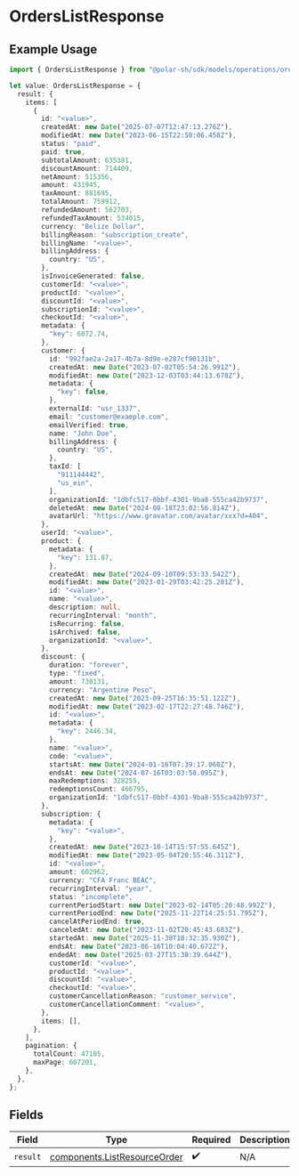 # OrdersListResponse

## Example Usage

```typescript
import { OrdersListResponse } from "@polar-sh/sdk/models/operations/orderslist.js";

let value: OrdersListResponse = {
  result: {
    items: [
      {
        id: "<value>",
        createdAt: new Date("2025-07-07T12:47:13.276Z"),
        modifiedAt: new Date("2023-06-15T22:50:06.458Z"),
        status: "paid",
        paid: true,
        subtotalAmount: 635381,
        discountAmount: 714409,
        netAmount: 515356,
        amount: 431945,
        taxAmount: 881695,
        totalAmount: 759912,
        refundedAmount: 562703,
        refundedTaxAmount: 534015,
        currency: "Belize Dollar",
        billingReason: "subscription_create",
        billingName: "<value>",
        billingAddress: {
          country: "US",
        },
        isInvoiceGenerated: false,
        customerId: "<value>",
        productId: "<value>",
        discountId: "<value>",
        subscriptionId: "<value>",
        checkoutId: "<value>",
        metadata: {
          "key": 6072.74,
        },
        customer: {
          id: "992fae2a-2a17-4b7a-8d9e-e287cf90131b",
          createdAt: new Date("2023-07-02T05:54:26.991Z"),
          modifiedAt: new Date("2023-12-03T03:44:13.678Z"),
          metadata: {
            "key": false,
          },
          externalId: "usr_1337",
          email: "customer@example.com",
          emailVerified: true,
          name: "John Doe",
          billingAddress: {
            country: "US",
          },
          taxId: [
            "911144442",
            "us_ein",
          ],
          organizationId: "1dbfc517-0bbf-4301-9ba8-555ca42b9737",
          deletedAt: new Date("2024-08-18T23:02:56.814Z"),
          avatarUrl: "https://www.gravatar.com/avatar/xxx?d=404",
        },
        userId: "<value>",
        product: {
          metadata: {
            "key": 131.87,
          },
          createdAt: new Date("2024-09-10T09:53:33.542Z"),
          modifiedAt: new Date("2023-01-29T03:42:25.281Z"),
          id: "<value>",
          name: "<value>",
          description: null,
          recurringInterval: "month",
          isRecurring: false,
          isArchived: false,
          organizationId: "<value>",
        },
        discount: {
          duration: "forever",
          type: "fixed",
          amount: 730131,
          currency: "Argentine Peso",
          createdAt: new Date("2023-09-25T16:35:51.122Z"),
          modifiedAt: new Date("2023-02-17T22:27:48.746Z"),
          id: "<value>",
          metadata: {
            "key": 2446.34,
          },
          name: "<value>",
          code: "<value>",
          startsAt: new Date("2024-01-16T07:39:17.060Z"),
          endsAt: new Date("2024-07-16T03:03:58.095Z"),
          maxRedemptions: 328255,
          redemptionsCount: 466795,
          organizationId: "1dbfc517-0bbf-4301-9ba8-555ca42b9737",
        },
        subscription: {
          metadata: {
            "key": "<value>",
          },
          createdAt: new Date("2023-10-14T15:57:55.645Z"),
          modifiedAt: new Date("2023-05-04T20:55:46.311Z"),
          id: "<value>",
          amount: 602962,
          currency: "CFA Franc BEAC",
          recurringInterval: "year",
          status: "incomplete",
          currentPeriodStart: new Date("2023-02-14T05:20:48.992Z"),
          currentPeriodEnd: new Date("2025-11-22T14:25:51.795Z"),
          cancelAtPeriodEnd: true,
          canceledAt: new Date("2023-11-02T20:45:43.683Z"),
          startedAt: new Date("2025-11-30T18:32:35.930Z"),
          endsAt: new Date("2023-06-16T10:04:40.672Z"),
          endedAt: new Date("2025-03-27T15:38:39.644Z"),
          customerId: "<value>",
          productId: "<value>",
          discountId: "<value>",
          checkoutId: "<value>",
          customerCancellationReason: "customer_service",
          customerCancellationComment: "<value>",
        },
        items: [],
      },
    ],
    pagination: {
      totalCount: 47105,
      maxPage: 607201,
    },
  },
};
```

## Fields

| Field                                                                        | Type                                                                         | Required                                                                     | Description                                                                  |
| ---------------------------------------------------------------------------- | ---------------------------------------------------------------------------- | ---------------------------------------------------------------------------- | ---------------------------------------------------------------------------- |
| `result`                                                                     | [components.ListResourceOrder](../../models/components/listresourceorder.md) | :heavy_check_mark:                                                           | N/A                                                                          |